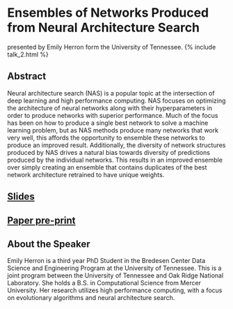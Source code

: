 # Ensembles of Networks Produced from Neural Architecture Search 
presented by Emily Herron form the University of Tennessee.
{% include talk_2.html  %}
## Abstract
Neural architecture search (NAS) is a popular topic at the intersection of deep learning and high performance computing. NAS focuses on optimizing the architecture of neural networks along with their hyperparameters in order to produce networks with superior performance. Much of the focus has been on how to produce a single best network to solve a machine learning problem, but as NAS methods produce many networks that work very well, this affords the opportunity to ensemble these networks to produce an improved result. Additionally, the diversity of network structures produced by NAS drives a natural bias towards diversity of predictions produced by the individual networks. This results in an improved ensemble over simply creating an ensemble that contains duplicates of the best network architecture retrained to have unique weights.

## [Slides](slides/NAS.pdf)

## [Paper pre-print](paper/)

## About the Speaker
Emily Herron is a third year PhD Student in the Bredesen Center Data Science and Engineering Program at the University of Tennessee. This is a joint program between the University of Tennessee and Oak Ridge National Laboratory. She holds a B.S. in Computational Science from Mercer University. Her research utilizes high performance computing, with a focus on evolutionary algorithms and neural architecture search.

